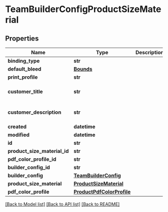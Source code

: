 # TeamBuilderConfigProductSizeMaterial

## Properties
Name | Type | Description | Notes
------------ | ------------- | ------------- | -------------
**binding_type** | **str** |  | [optional] 
**default_bleed** | [**Bounds**](Bounds.md) |  | [optional] 
**print_profile** | **str** |  | [optional] 
**customer_title** | **str** |  | [optional] [default to '']
**customer_description** | **str** |  | [optional] [default to '']
**created** | **datetime** |  | [optional] 
**modified** | **datetime** |  | [optional] 
**id** | **str** |  | [optional] 
**product_size_material_id** | **str** |  | [optional] 
**pdf_color_profile_id** | **str** |  | [optional] 
**builder_config_id** | **str** |  | [optional] 
**builder_config** | [**TeamBuilderConfig**](TeamBuilderConfig.md) |  | [optional] 
**product_size_material** | [**ProductSizeMaterial**](ProductSizeMaterial.md) |  | [optional] 
**pdf_color_profile** | [**ProductPdfColorProfile**](ProductPdfColorProfile.md) |  | [optional] 

[[Back to Model list]](../README.md#documentation-for-models) [[Back to API list]](../README.md#documentation-for-api-endpoints) [[Back to README]](../README.md)


